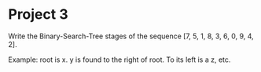 # Project 3
Write the Binary-Search-Tree stages of the sequence [7, 5, 1, 8, 3, 6, 0, 9, 4, 2].

Example: root is x. y is found to the right of root. To its left is a z, etc.
